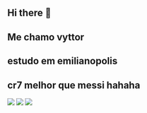 ## Hi there 👋
## Me chamo vyttor
## estudo em emilianopolis
## cr7 melhor que messi hahaha





![](https://media1.tenor.com/m/rNGcuCXUhucAAAAC/cr7.gif)
![](https://media.tenor.com/0qfPhItP36YAAAAM/christiano-ronaldo-football.gif)
![](https://www.icegif.com/wp-content/uploads/2024/04/cristiano-ronaldo-icegif-8.gif)
